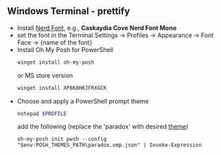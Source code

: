 ## Windows Terminal - prettify
* Install [Nerd Font](https://www.nerdfonts.com/font-downloads), e.g., **Caskaydia Cove Nerd Font Mono**
* set the font in the Terminal Settings -> Profiles -> Appearance -> Font Face -> \{name of the font\}
* Install Oh My Posh for PowerShell
  ```powershell
  winget install oh-my-posh
  ```
  or MS store version
  ```powershell
  winget install XP8K0HKJFRXGCK
  ```
* Choose and apply a PowerShell prompt theme
  ```powershell
  notepad $PROFILE
  ```
  add the following (replace the 'paradox' with desired [theme](https://ohmyposh.dev/docs/themes))
  ```
  oh-my-posh init pwsh --config "$env:POSH_THEMES_PATH\paradox.omp.json" | Invoke-Expression
  ```
